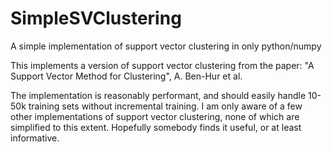 # SimpleSVClustering
A simple implementation of support vector clustering in only python/numpy

This implements a version of support vector clustering from the paper:
"A Support Vector Method for Clustering", A. Ben-Hur et al.

The implementation is reasonably performant, and should easily handle 10-50k training sets without incremental training. I am only aware of a few other implementations of support vector clustering, none of which are simplified to this extent. Hopefully somebody finds it useful, or at least informative.